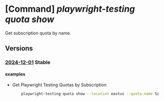 # [Command] _playwright-testing quota show_

Get subscription quota by name.

## Versions

### [2024-12-01](/Resources/mgmt-plane/L3N1YnNjcmlwdGlvbnMve30vcHJvdmlkZXJzL21pY3Jvc29mdC5henVyZXBsYXl3cmlnaHRzZXJ2aWNlL2xvY2F0aW9ucy97fS9xdW90YXMve30=/2024-12-01.xml) **Stable**

<!-- mgmt-plane /subscriptions/{}/providers/microsoft.azureplaywrightservice/locations/{}/quotas/{} 2024-12-01 -->

#### examples

- Get Playwright Testing Quotas by Subscription
    ```bash
        playwright-testing quota show --location eastus --quota-name ScalableExecution
    ```
